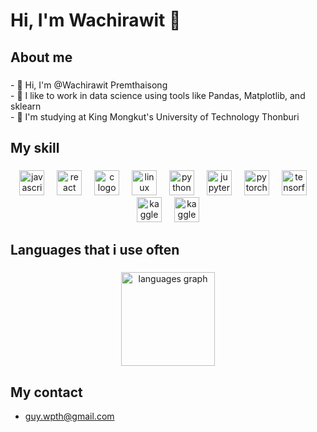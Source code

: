<h1 align="left">Hi, I'm Wachirawit 👋</h1>

###

<h2 align="left">About me</h2>

###

<p align="left">- 👋 Hi, I'm @Wachirawit Premthaisong<br>- 🌱 I like to work in data science using tools like Pandas, Matplotlib, and sklearn<br>- 🏫 I'm studying at King Mongkut's University of Technology Thonburi</p>

###

<h2 align="left">My skill</h2>

###

<div align="center">
  <img src="https://cdn.jsdelivr.net/gh/devicons/devicon/icons/javascript/javascript-original.svg" height="40" alt="javascript logo"  />
  <img width="12" />
  <img src="https://cdn.jsdelivr.net/gh/devicons/devicon/icons/react/react-original.svg" height="40" alt="react logo"  />
  <img width="12" />
  <img src="https://cdn.jsdelivr.net/gh/devicons/devicon/icons/c/c-original.svg" height="40" alt="c logo"  />
  <img width="12" />
  <img src="https://cdn.jsdelivr.net/gh/devicons/devicon/icons/linux/linux-original.svg" height="40" alt="linux logo"  />
  <img width="12" />
  <img src="https://cdn.jsdelivr.net/gh/devicons/devicon/icons/python/python-original.svg" height="40" alt="python logo"  />
  <img width="12" />
  <img src="https://cdn.jsdelivr.net/gh/devicons/devicon/icons/jupyter/jupyter-original.svg" height="40" alt="jupyter logo"  />
  <img width="12" />
  <img src="https://cdn.jsdelivr.net/gh/devicons/devicon/icons/pytorch/pytorch-original.svg" height="40" alt="pytorch logo"  />
  <img width="12" />
  <img src="https://cdn.jsdelivr.net/gh/devicons/devicon/icons/tensorflow/tensorflow-original.svg" height="40" alt="tensorflow logo"  />
  <img width="12" />
  <img src="https://cdn.jsdelivr.net/gh/devicons/devicon/icons/kaggle/kaggle-original.svg" height="40" alt="kaggle logo"  />
  <img width="12" />
  <img src="https://www.google.com/url?sa=i&url=https%3A%2F%2Flogowik.com%2Fpandas-logo-vector-svg-png-free-download-22087.html&psig=AOvVaw1bb0vjtqPVXZo1MMjmn_Hv&ust=1717243008318000&source=images&cd=vfe&opi=89978449&ved=0CBIQjRxqFwoTCOiX3u7qt4YDFQAAAAAdAAAAABAT" height="40" alt="kaggle logo"  />
</div>

###

<h2 align="left">Languages that i use often</h2>

###

<div align="center">
  <img src="https://github-readme-stats.vercel.app/api/top-langs?username=wachawich&locale=en&hide_title=false&layout=compact&card_width=320&langs_count=5&theme=dracula&hide_border=false&order=2" height="150" alt="languages graph"  />
</div>

###

## My contact
- guy.wpth@gmail.com

###
<!--
**wachawich/wachawich** is a ✨ _special_ ✨ repository because its `README.md` (this file) appears on your GitHub profile.

Here are some ideas to get you started:

- 🔭 I’m currently working on ...
- 🌱 I’m currently learning ...
- 👯 I’m looking to collaborate on ...
- 🤔 I’m looking for help with ...
- 💬 Ask me about ...
- 📫 How to reach me: ...
- 😄 Pronouns: ...
- ⚡ Fun fact: ...
-->
